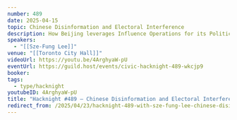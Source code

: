 ```yaml
---
number: 489
date: 2025-04-15
topic: Chinese Disinformation and Electoral Interference
description: How Beijing leverages Influence Operations for its Political Agendas
speakers:
  - "[[Sze-Fung Lee]]"
venue: "[[Toronto City Hall]]"
videoUrl: https://youtu.be/4ArghyaW-pU
eventUrl: https://guild.host/events/civic-hacknight-489-wkcjp9
booker: 
tags:
  - type/hacknight
youtubeID: 4ArghyaW-pU
title: "Hacknight #489 – Chinese Disinformation and Electoral Interference"
redirect_from: /2025/04/23/hacknight-489-with-sze-fung-lee-chinese-disinformation-and-electoral-interference/
---
```

